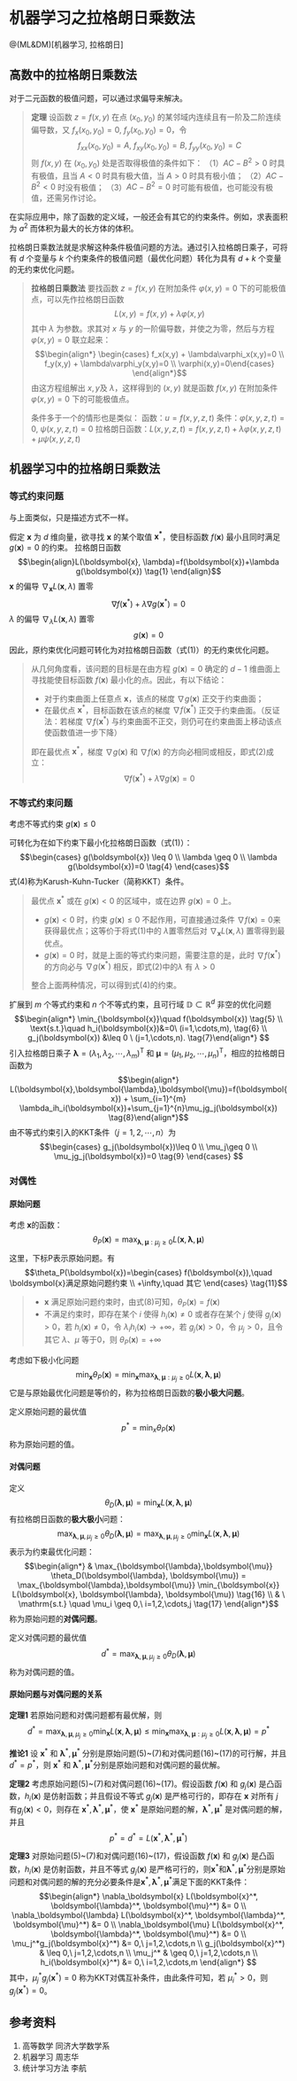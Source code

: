 # 机器学习之拉格朗日乘数法

@(ML&DM)[机器学习, 拉格朗日]


## 高数中的拉格朗日乘数法

对于二元函数的极值问题，可以通过求偏导来解决。

>**定理** 设函数 $z=f(x,y)$ 在点 $(x_0,y_0)$ 的某邻域内连续且有一阶及二阶连续偏导数，又 $f_x(x_0,y_0)=0,\ f_y(x_0,y_0)=0$，令
>$$f_{xx}(x_0,y_0)=A,\ f_{xy}(x_0,y_0)=B,\ f_{yy}(x_0,y_0)=C$$
>则 $f(x,y)$ 在 $(x_0,y_0)$ 处是否取得极值的条件如下：
>（1）$AC-B^2>0$ 时具有极值，且当 $A<0$ 时具有极大值，当 $A>0$ 时具有极小值；
>（2）$AC-B^2<0$ 时没有极值；
>（3）$AC-B^2=0$ 时可能有极值，也可能没有极值，还需另作讨论。

在实际应用中，除了函数的定义域，一般还会有其它的约束条件。例如，求表面积为 $a^2$ 而体积为最大的长方体的体积。

拉格朗日乘数法就是求解这种条件极值问题的方法。通过引入拉格朗日乘子，可将有 $d$ 个变量与 $k$ 个约束条件的极值问题（最优化问题）转化为具有 $d+k$ 个变量的无约束优化问题。

> **拉格朗日乘数法** 要找函数 $z=f(x,y)$ 在附加条件 $\varphi(x,y)=0$ 下的可能极值点，可以先作拉格朗日函数
> $$L(x,y)=f(x,y)+\lambda\varphi(x,y)$$
> 其中 $\lambda$ 为参数。求其对 $x$ 与 $y$ 的一阶偏导数，并使之为零，然后与方程 $\varphi(x,y)=0$ 联立起来：
> $$\begin{align*} \begin{cases} f_x(x,y) + \lambda\varphi_x(x,y)=0 \\ f_y(x,y) + \lambda\varphi_y(x,y)=0 \\ \varphi(x,y)=0\end{cases} \end{align*}$$
> 由这方程组解出 $x,y$及 $\lambda$，这样得到的 $(x,y)$ 就是函数 $f(x,y)$ 在附加条件 $\varphi(x,y)=0$ 下的可能极值点。
>
> 条件多于一个的情形也是类似：
> 函数：$u=f(x,y,z,t)$
> 条件：$\varphi(x,y,z,t)=0,\ \psi(x,y,z,t)=0$
> 拉格朗日函数：$L(x,y,z,t)=f(x,y,z,t) + \lambda\varphi(x,y,z,t) + \mu\psi(x,y,z,t)$

## 机器学习中的拉格朗日乘数法

### 等式约束问题

与上面类似，只是描述方式不一样。

假定 $\boldsymbol{x}$ 为 $d$ 维向量，欲寻找 $\boldsymbol{x}$ 的某个取值 $\boldsymbol{x^*}$，使目标函数 $f(\boldsymbol{x})$ 最小且同时满足 $g(\boldsymbol{x})=0$ 的约束。
拉格朗日函数
$$\begin{align}L(\boldsymbol{x}, \lambda)=f(\boldsymbol{x})+\lambda g(\boldsymbol{x}) \tag{1} \end{align}$$
$\boldsymbol{x}$ 的偏导 $\nabla_{\boldsymbol{x}}L(\boldsymbol{x}, \lambda)$ 置零
$$\nabla f(\boldsymbol{x}^*) + \lambda \nabla g(\boldsymbol{x}^*)=0 \tag{2}$$
$\lambda$ 的偏导 $\nabla_{\lambda}L(\boldsymbol{x}, \lambda)$ 置零
$$g(\boldsymbol{x})=0 \tag{3}$$
因此，原约束优化问题可转化为对拉格朗日函数（式(1)）的无约束优化问题。

> 从几何角度看，该问题的目标是在由方程 $g(\boldsymbol{x})=0$ 确定的 $d-1$ 维曲面上寻找能使目标函数 $f(\boldsymbol{x})$ 最小化的点。因此，有以下结论：
> - 对于约束曲面上任意点 $\boldsymbol{x}$，该点的梯度 $\nabla g(\boldsymbol{x})$ 正交于约束曲面；
> - 在最优点 $\boldsymbol{x}^*$，目标函数在该点的梯度 $\nabla f(\boldsymbol{x}^*)$ 正交于约束曲面。（反证法：若梯度 $\nabla f(\boldsymbol{x}^*)$ 与约束曲面不正交，则仍可在约束曲面上移动该点使函数值进一步下降） 
> 
> 即在最优点 $\boldsymbol{x}^*$，梯度 $\nabla g(\boldsymbol{x})$ 和 $\nabla f(\boldsymbol{x})$ 的方向必相同或相反，即式(2)成立：
> $$\nabla f(\boldsymbol{x}^*) + \lambda \nabla g(\boldsymbol{x})=0$$

### 不等式约束问题

考虑不等式约束 $g(\boldsymbol{x})\leq0$

可转化为在如下约束下最小化拉格朗日函数（式(1)）：
$$\begin{cases} g(\boldsymbol{x}) \leq 0 \\ \lambda \geq 0 \\ \lambda g(\boldsymbol{x})=0 \tag{4} \end{cases}$$
式(4)称为Karush-Kuhn-Tucker（简称KKT）条件。

> 最优点 $\boldsymbol{x}^*$ 或在 $g(\boldsymbol{x})<0$ 的区域中，或在边界 $g(\boldsymbol{x})=0$ 上。
> - $g(\boldsymbol{x})<0$ 时，约束 $g(\boldsymbol{x})\leq 0$ 不起作用，可直接通过条件 $\nabla f(\boldsymbol{x})=0$来获得最优点；这等价于将式(1)中的 $\lambda$置零然后对 $\nabla_{\boldsymbol{x}}L(\boldsymbol{x}, \lambda)$ 置零得到最优点。
> - $g(\boldsymbol{x})=0$ 时，就是上面的等式约束问题，需要注意的是，此时 $\nabla f(\boldsymbol{x}^*)$ 的方向必与 $\nabla g(\boldsymbol{x}^*)$ 相反，即式(2)中的$\lambda$ 有 $\lambda > 0$
> 
> 整合上面两种情况，可以得到式(4)的约束。

扩展到 $m$ 个等式约束和 $n$ 个不等式约束，且可行域 $\mathbb{D} \subset \mathbb{R}^d$ 非空的优化问题
$$\begin{align*}  \min_{\boldsymbol{x}}\quad f(\boldsymbol{x}) \tag{5} \\ \text{s.t.}\quad h_i(\boldsymbol{x})&=0\ (i=1,\cdots,m), \tag{6} \\  g_j(\boldsymbol{x}) &\leq 0 \ (j=1,\cdots,n). \tag{7}\end{align*} $$
引入拉格朗日乘子 $\boldsymbol{\lambda}=(\lambda_1,\lambda_2,\cdots,\lambda_m)^{\mathrm{T}}$ 和 $\boldsymbol{\mu}=(\mu_1,\mu_2,\cdots,\mu_n)^{\mathrm{T}}$，相应的拉格朗日函数为
$$\begin{align*} L(\boldsymbol{x},\boldsymbol{\lambda},\boldsymbol{\mu})=f(\boldsymbol{x}) + \sum_{i=1}^{m}  \lambda_ih_i(\boldsymbol{x})+\sum_{j=1}^{n}\mu_jg_j(\boldsymbol{x}) \tag{8}\end{align*}$$
由不等式约束引入的KKT条件（$j=1,2,\cdots,n$）为
$$\begin{cases} g_j(\boldsymbol{x})\leq 0 \\ \mu_j\geq 0 \\ \mu_jg_j(\boldsymbol{x})=0 \tag{9} \end{cases} $$

### 对偶性

#### 原始问题

考虑 $\boldsymbol{x}$的函数：
$$\theta_P(\boldsymbol{x})=\max_{\boldsymbol{\lambda}, \boldsymbol{\mu}:\mu_j \geq 0}L(\boldsymbol{x}, \boldsymbol{\lambda}, \boldsymbol{\mu}) \tag{10}$$
这里，下标P表示原始问题。有
$$\theta_P(\boldsymbol{x})=\begin{cases} f(\boldsymbol{x}),\quad \boldsymbol{x}满足原始问题约束 \\ +\infty,\quad 其它 \end{cases} \tag{11}$$

> - $\boldsymbol{x}$ 满足原始问题约束时，由式(8)可知，$\theta_P(\boldsymbol{x})=f(\boldsymbol{x})$
> - 不满足约束时，即存在某个 $i$ 使得 $h_i(\boldsymbol{x}) \neq 0$ 或者存在某个 $j$ 使得 $g_j(\boldsymbol{x}) > 0$，若 $h_i(\boldsymbol{x}) \neq 0$，令 $\lambda_ih_i(\boldsymbol{x}) \to +\infty$，若 $g_j(\boldsymbol{x}) > 0$，令 $\mu_j > 0$，且令其它 $\lambda$、$\mu$ 等于0，则 $\theta_P(\boldsymbol{x}) = +\infty$

考虑如下极小化问题
$$\min_{\boldsymbol{x}} \theta_P(\boldsymbol{x}) = \min_{\boldsymbol{x}}\max_{\boldsymbol{\lambda}, \boldsymbol{\mu}:\mu_j \geq 0} L(\boldsymbol{x}, \boldsymbol{\lambda}, \boldsymbol{\mu}) \tag{12}$$
它是与原始最优化问题是等价的，称为拉格朗日函数的**极小极大问题**。

定义原始问题的最优值
$$p^* = \min_{x} \theta_P(\boldsymbol{x}) \tag{13}$$
称为原始问题的值。

#### 对偶问题

定义
$$\theta_D(\boldsymbol{\lambda}, \boldsymbol{\mu}) = \min_{\boldsymbol{x}} L(\boldsymbol{x}, \boldsymbol{\lambda}, \boldsymbol{\mu}) \tag{14}$$
有拉格朗日函数的**极大极小**问题：
$$\max_{\boldsymbol{\lambda},\boldsymbol{\mu},\mu_j \geq 0} \theta_D(\boldsymbol{\lambda}, \boldsymbol{\mu}) = \max_{\boldsymbol{\lambda},\boldsymbol{\mu},\mu_j \geq 0} \min_{\boldsymbol{x}} L(\boldsymbol{x}, \boldsymbol{\lambda}, \boldsymbol{\mu}) \tag{15}$$
表示为约束最优化问题：
$$\begin{align*}  & \max_{\boldsymbol{\lambda},\boldsymbol{\mu}} \theta_D(\boldsymbol{\lambda}, \boldsymbol{\mu}) = \max_{\boldsymbol{\lambda},\boldsymbol{\mu}} \min_{\boldsymbol{x}} L(\boldsymbol{x}, \boldsymbol{\lambda}, \boldsymbol{\mu}) \tag{16} \\ & \ \mathrm{s.t.} \quad \mu_i \geq 0,\ i=1,2,\cdots,j \tag{17}  \end{align*}$$
称为原始问题的**对偶问题**。

定义对偶问题的最优值
$$d^* = \max_{\boldsymbol{\lambda},\boldsymbol{\mu},\mu_j \geq 0} \theta_D (\boldsymbol{\lambda}, \boldsymbol{\mu}) \tag{18}$$
称为对偶问题的值。

#### 原始问题与对偶问题的关系

**定理1** 若原始问题和对偶问题都有最优解，则
$$d^* = \max_{\boldsymbol{\lambda},\boldsymbol{\mu},\mu_j \geq 0} \min_{\boldsymbol{x}} L(\boldsymbol{x}, \boldsymbol{\lambda}, \boldsymbol{\mu}) \leq \min_{\boldsymbol{x}}\max_{\boldsymbol{\lambda}, \boldsymbol{\mu}:\mu_j \geq 0} L(\boldsymbol{x}, \boldsymbol{\lambda}, \boldsymbol{\mu}) =p^*$$

**推论1** 设 $\boldsymbol{x}^*$ 和 $\boldsymbol{\lambda}^*, \boldsymbol{\mu}^*$ 分别是原始问题(5)~(7)和对偶问题(16)~(17)的可行解，并且 $d^*=p^*$，则 $\boldsymbol{x}^*$ 和 $\boldsymbol{\lambda}^*, \boldsymbol{\mu}^*$分别是原始问题和对偶问题的最优解。

**定理2** 考虑原始问题(5)~(7)和对偶问题(16)~(17)。假设函数 $f(\boldsymbol{x})$ 和 $g_j(\boldsymbol{x})$ 是凸函数，$h_i(\boldsymbol{x})$ 是仿射函数；并且假设不等式 $g_j(\boldsymbol{x})$ 是严格可行的，即存在 $\boldsymbol{x}$ 对所有 $j$ 有$g_j(\boldsymbol{x})<0$，则存在 $\boldsymbol{x}^*,\boldsymbol{\lambda}^*,\boldsymbol{\mu}^*$，使  $\boldsymbol{x}^*$ 是原始问题的解，$\boldsymbol{\lambda}^*,\boldsymbol{\mu}^*$ 是对偶问题的解，并且
$$p^*=d^*=L(\boldsymbol{x}^*,\boldsymbol{\lambda}^*,\boldsymbol{\mu}^*)$$

**定理3** 对原始问题(5)~(7)和对偶问题(16)~(17)，假设函数 $f(\boldsymbol{x})$ 和 $g_j(\boldsymbol{x})$ 是凸函数，$h_i(\boldsymbol{x})$ 是仿射函数，并且不等式 $g_j(\boldsymbol{x})$ 是严格可行的，则$\boldsymbol{x}^*$和$\boldsymbol{\lambda}^*,\boldsymbol{\mu}^*$分别是原始问题和对偶问题的解的充分必要条件是$\boldsymbol{x}^*,\boldsymbol{\lambda}^*,\boldsymbol{\mu}^*$满足下面的KKT条件：
$$\begin{align*} 
\nabla_\boldsymbol{x} L(\boldsymbol{x}^*, \boldsymbol{\lambda}^*, \boldsymbol{\mu}^*) &= 0 \\ 
\nabla_\boldsymbol{\lambda} L(\boldsymbol{x}^*, \boldsymbol{\lambda}^*, \boldsymbol{\mu}^*) &= 0 \\ 
\nabla_\boldsymbol{\mu} L(\boldsymbol{x}^*, \boldsymbol{\lambda}^*, \boldsymbol{\mu}^*) &= 0 \\ 
\mu_j^*g_j(\boldsymbol{x}^*) &= 0,\ j=1,2,\cdots,n \\ 
g_j(\boldsymbol{x}^*) & \leq 0,\  j=1,2,\cdots,n \\ 
\mu_j^* & \geq 0,\ j=1,2,\cdots,n \\ 
h_i(\boldsymbol{x}^*) &= 0,\ i=1,2,\cdots,m \end{align*} $$
其中，$\mu_j^*g_j(\boldsymbol{x}^*)=0$ 称为KKT对偶互补条件，由此条件可知，若 $\mu_i^*>0$，则 $g_j(\boldsymbol{x}^*)=0$。


## 参考资料

1. 高等数学 同济大学数学系
2. 机器学习 周志华
3. 统计学习方法 李航